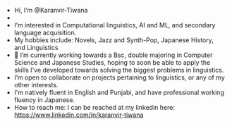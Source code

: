 - Hi, I’m @Karanvir-Tiwana
- 
- I’m interested in Computational linguistics, AI and ML, and secondary language acquisition.
- My hobbies include: Novels, Jazz and Synth-Pop, Japanese History, and Linguistics
- 🌱 I’m currently working towards a Bsc, double majoring in Computer Science and Japanese Studies, hoping to soon be able to apply the skills I've               developed towards solving the biggest problems in linguistics.
- I’m open to collaborate on projects pertaining to linguistics, or any of my other interests.
- I'm natively fluent in English and Punjabi, and have professional working fluency in Japanese.
- How to reach me: I can be reached at my linkedin here: https://www.linkedin.com/in/karanvir-tiwana

<!---
Karanvir-Tiwana/Karanvir-Tiwana is a ✨ special ✨ repository because its `README.md` (this file) appears on your GitHub profile.
You can click the Preview link to take a look at your changes.
--->
